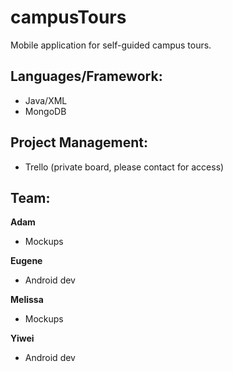 # campusTours
Mobile application for self-guided campus tours.  

## Languages/Framework:  
- Java/XML  
- MongoDB
  
## Project Management:  
- Trello (private board, please contact for access)  

## Team:  
**Adam**  
- Mockups  

**Eugene**  
- Android dev  

**Melissa**  
- Mockups  

**Yiwei**  
- Android dev  